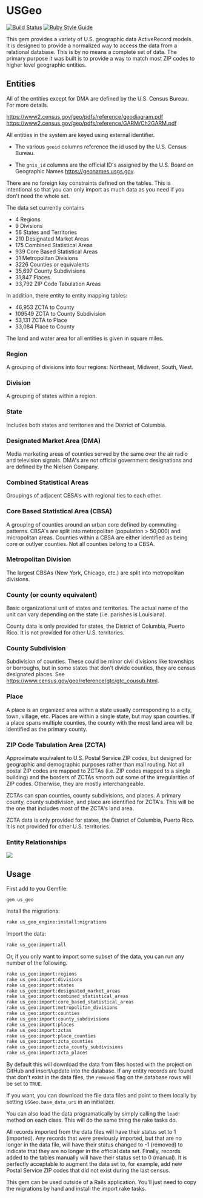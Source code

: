 # USGeo

[![Build Status](https://travis-ci.com/bdurand/us_geo.svg?branch=master)](https://travis-ci.com/bdurand/us_geo)
[![Ruby Style Guide](https://img.shields.io/badge/code_style-standard-brightgreen.svg)](https://github.com/testdouble/standard)

This gem provides a variety of U.S. geographic data ActiveRecord models. It is designed to provide a normalized way to access the data from a relational database. This is by no means a complete set of data. The primary purpose it was built is to provide a way to match most ZIP codes to higher level geographic entities.

## Entities

All of the entities except for DMA are defined by the U.S. Census Bureau. For more details.

https://www2.census.gov/geo/pdfs/reference/geodiagram.pdf
https://www2.census.gov/geo/pdfs/reference/GARM/Ch2GARM.pdf

All entities in the system are keyed using external identifier.

* The various `geoid` columns reference the id used by the U.S. Census Bureau.

* The `gnis_id` columns are the official ID's assigned by the U.S. Board on Geographic Names https://geonames.usgs.gov.


There are no foreign key constraints defined on the tables. This is intentional so that you can only import as much data as you need if you don't need the whole set.

The data set currently contains

* 4 Regions
* 9 Divisions
* 56 States and Territories
* 210 Designated Market Areas
* 175 Combined Statistical Areas
* 939 Core Based Statistical Areas
* 31 Metropolitan Divisions
* 3226 Counties or equivalents
* 35,697 County Subdivisions
* 31,847 Places
* 33,792 ZIP Code Tabulation Areas

In addition, there entity to entity mapping tables:

* 46,953 ZCTA to County
* 109549 ZCTA to County Subdivision
* 53,131 ZCTA to Place
* 33,084 Place to County

The land and water area for all entities is given in square miles.

### Region

A grouping of divisions into four regions: Northeast, Midwest, South, West.

### Division

A grouping of states within a region.

### State

Includes both states and territories and the District of Columbia.

### Designated Market Area (DMA)

Media marketing areas of counties served by the same over the air radio and television signals. DMA's are not official government designations and are defined by the Nielsen Company.

### Combined Statistical Areas

Groupings of adjacent CBSA's with regional ties to each other.

### Core Based Statistical Area (CBSA)

A grouping of counties around an urban core defined by commuting patterns. CBSA's are split into metropolitan (population > 50,000) and micropolitan areas. Counties within a CBSA are either identified as being core or outlyer counties. Not all counties belong to a CBSA.

### Metropolitan Division

The largest CBSAs (New York, Chicago, etc.) are split into metropolitan divisions.

### County (or county equivalent)

Basic organizational unit of states and territories. The actual name of the unit can vary depending on the state (i.e. parishes is Louisiana).

County data is only provided for states, the District of Columbia, Puerto Rico. It is not provided for other U.S. territories.

### County Subdivision

Subdivision of counties. These could be minor civil divisions like townships or borroughs, but in some states that don't divide counties, they are census designated places. See https://www.census.gov/geo/reference/gtc/gtc_cousub.html.

### Place

A place is an organized area within a state usually corresponding to a city, town, village, etc. Places are within a single state, but may span counties. If a place spans multiple counties, the county with the most land area will be identified as the primary county.

### ZIP Code Tabulation Area (ZCTA)

Approximate equivalent to U.S. Postal Service ZIP codes, but designed for geographic and demographic purposes rather than mail routing. Not all postal ZIP codes are mapped to ZCTAs (i.e. ZIP codes mapped to a single building) and the borders of ZCTAs smooth out some of the irregularities of ZIP codes. Otherwise, they are mostly interchangeable.

ZCTAs can span counties, county subdivisions, and places. A primary county, county subdivision, and place are identified for ZCTA's. This will be the one that includes most of the ZCTA's land area.

ZCTA data is only provided for states, the District of Columbia, Puerto Rico. It is not provided for other U.S. territories.

### Entity Relationships

[![](https://mermaid.ink/img/pako:eNqFU8FuwyAM_RXEufmBqJq0LTtWmpZblYsLbmaNQAXOpKrrvy8h6ZRkNOVknp8f5hkuUjmNMpfKQAgFQe2hqazoVkTEB9bkbGWnWEHfFP6hJQOjmGOvrrV8TmFle9BJmb1imCPvBhQuNTy-QEDdH0qBSYF59ghLVnMg-4C0Q_bu5Awx2ESW1Fp2Ups2pcBAte2M0TvwX8hTjf6mYptlT382pdCZUXPCaEwPxlBMtQZ8GF9MFDOV2y6m4ugGfJjisqkhFne6GjhLI8X2J8tWJhVrFvY-rBmbT7iauPyd-Y_Mtb7uZROHpN5Awr8VvfQrkhvZoG-AdPc7L71MJfkTG6xk3oUaj9AarmRlrx21PenOjjdN7LzMj2ACbiS07MqzVTJn3-KNNH7ykXX9BbKkYG4?type=png)](https://mermaid.live/edit#pako:eNqFU8FuwyAM_RXEufmBqJq0LTtWmpZblYsLbmaNQAXOpKrrvy8h6ZRkNOVknp8f5hkuUjmNMpfKQAgFQe2hqazoVkTEB9bkbGWnWEHfFP6hJQOjmGOvrrV8TmFle9BJmb1imCPvBhQuNTy-QEDdH0qBSYF59ghLVnMg-4C0Q_bu5Awx2ESW1Fp2Ups2pcBAte2M0TvwX8hTjf6mYptlT382pdCZUXPCaEwPxlBMtQZ8GF9MFDOV2y6m4ugGfJjisqkhFne6GjhLI8X2J8tWJhVrFvY-rBmbT7iauPyd-Y_Mtb7uZROHpN5Awr8VvfQrkhvZoG-AdPc7L71MJfkTG6xk3oUaj9AarmRlrx21PenOjjdN7LzMj2ACbiS07MqzVTJn3-KNNH7ykXX9BbKkYG4)
## Usage

First add to you Gemfile:

`gem us_geo`

Install the migrations:

```bash
rake us_geo_engine:install:migrations
```

Import the data:

```bash
rake us_geo:import:all
```

Or, if you only want to import some subset of the data, you can run any number of the following.

```bash
rake us_geo:import:regions
rake us_geo:import:divisions
rake us_geo:import:states
rake us_geo:import:designated_market_areas
rake us_geo:import:combined_statistical_areas
rake us_geo:import:core_based_statistical_areas
rake us_geo:import:metropolitan_divisions
rake us_geo:import:counties
rake us_geo:import:county_subdivisions
rake us_geo:import:places
rake us_geo:import:zctas
rake us_geo:import:place_counties
rake us_geo:import:zcta_counties
rake us_geo:import:zcta_county_subdivisions
rake us_geo:import:zcta_places
```

By default this will download the data from files hosted with the project on GitHub and insert/update into the database. If any entity records are found that don't exist in the data files, the `removed` flag on the database rows will be set to `TRUE`.

If you want, you can download the file data files and point to them locally by setting `USGeo.base_data_uri` in an initializer.

You can also load the data programatically by simply calling the `load!` method on each class. This will do the same thing the rake tasks do.

All records imported from the data files will have their status set to 1 (imported). Any records that were previously imported, but that are no longer in the data file, will have their status changed to -1 (removed) to indicate that they are no longer in the official data set. Finally, records added to the tables manually will have their status set to 0 (manual). It is perfectly acceptable to augment the data set to, for example, add new Postal Service ZIP codes that did not exist during the last census.

This gem can be used outside of a Rails application. You'll just need to copy the migrations by hand and install the import rake tasks.
